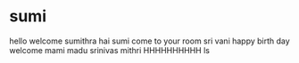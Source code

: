 # sumi
hello welcome sumithra
hai sumi come to your room
sri vani
happy birth day
welcome mami
madu
srinivas
mithri
HHHHHHHHHH
ls

